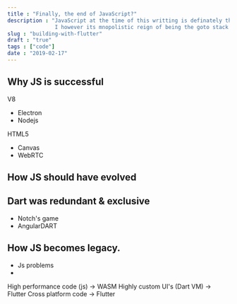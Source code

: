 ```yaml
---
title : "Finally, the end of JavaScript?"
description : "JavaScript at the time of this writting is definately the higest programming laguae in demand. 
               I however its mnopolistic reign of being the goto stack for programming user interfaces is about to come to an end. Heres why."
slug : "building-with-flutter"
draft : "true"
tags : ["code"]
date : "2019-02-17"
---
```


## Why JS is successful
V8
- Electron
- Nodejs

HTML5
- Canvas
- WebRTC


## How JS should have evolved

## Dart was redundant & exclusive
- Notch's game
- AngularDART

## How JS becomes legacy.

- Js problems
- 

High performance code (js) -> WASM
Highly custom UI's (Dart VM) -> Flutter
Cross platform code -> Flutter


